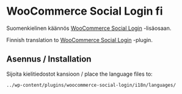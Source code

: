 # WooCommerce Social Login fi

Suomenkielinen käännös [WooCommerce Social Login](http://www.woothemes.com/products/woocommerce-social-login/) -lisäosaan.

Finnish translation to [WooCommerce Social Login](http://www.woothemes.com/products/woocommerce-social-login/) -plugin.

## Asennus / Installation

Sijoita kielitiedostot kansioon / place the language files to:

```
../wp-content/plugins/woocommerce-social-login/i18n/languages/
```
